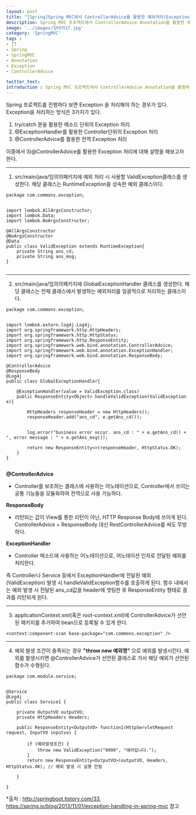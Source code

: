 ```yaml
---
layout: post
title: "[Spring]Spring MVC에서 ControllerAdvice를 활용한 예외처리(Exception Handling)"
description: Spring MVC 프로젝트에서 ControllerAdvice Annotation을 활용한 예외처리(Exception Handling)
image: '../images/강아지17.jpg'
category: 'SpringMVC'
tags : 
- IT
- Spring
- SpringMVC
- Annotation
- Exception
- ControllerAdvice

twitter_text: 
introduction : Spring MVC 프로젝트에서 ControllerAdvice Annotation을 활용하여 예외처리(Exception handling)를 전역처리해보자.
---
```


Spring 프로젝트를 진행하다 보면 Exception 을 처리해야 하는 경우가 있다.
Exception을 처리하는 방식은 3가지가 있다.
1) try/catch 문을 활용한 메소드 단위의 Exception 처리
2) @ExceptionHandler를 활용한 Controller단위의 Exception 처리
3) @ControllerAdvice를 활용한 전역 Exception 처리

이중에서 3)@ControllerAdvice를 활용한 Exception 처리에 대해 설명을 해보고자 한다.


_ _ _



1) src/main/java/임의의패키지에 예외 처리 시 사용할 ValidException클래스를 생성한다. 해당 클래스는 RuntimeException을 상속한 예외 클래스이다.
```
package com.commons.exception;


import lombok.AllArgsConstructor;
import lombok.Data;
import lombok.NoArgsConstructor;

@AllArgsConstructor
@NoArgsConstructor
@Data
public class ValidException extends RuntimeException{
    private String ans_cd;
    private String ans_msg;
}


```








_ _ _


2) src/main/java/임의의패키지에 GlobalExceptionHandler 클래스를 생성한다. 해당 클래스는 전체 클래스에서 발생하는 예외처리를 일괄적으로 처리하는 클래스이다.


```
package com.commons.exception;


import lombok.extern.log4j.Log4j;
import org.springframework.http.HttpHeaders;
import org.springframework.http.HttpStatus;
import org.springframework.http.ResponseEntity;
import org.springframework.web.bind.annotation.ControllerAdvice;
import org.springframework.web.bind.annotation.ExceptionHandler;
import org.springframework.web.bind.annotation.ResponseBody;

@ControllerAdvice
@ResponseBody
@Log4j
public class GlobalExceptionHandler{

    @ExceptionHandler(value = ValidException.class)
    public ResponseEntity<Object> handleValidException(ValidException e){

        HttpHeaders responseHeader = new HttpHeaders();
        responseHeader.add("ans_cd", e.getAns_cd());


        log.error("business error occur. ans_cd : " + e.getAns_cd() + ", error message : " + e.getAns_msg());

        return new ResponseEntity<>(responseHeader, HttpStatus.OK);
    }
}


```
**@ControllerAdvice**
 - Controller를 보조하는 클래스에 사용하는 어노테이션으로, Controller에서 쓰이는 공통 기능들을 모듈화하여 전역으로 사용 가능하다.

**ResponseBody**
- 리턴되는 값이 View를 통한 리턴이 아닌, HTTP Response Body에 쓰이게 된다. ControllerAdvice + ResponseBody 대신 RestControllerAdvice를 써도 무방하다.

**ExceptionHandler**
- Controller 메소드에 사용하는 어노테이션으로, 어노테이션 인자로 전달된 예외를 처리한다. 

즉 Controller나 Service 등에서 ExceptionHandler에 전달된 예외(ValidException) 발생 시 handleValidException함수를 호출하게 된다. 함수 내에서는 예외 발생 시 전달된 ans_cd값을 header에 셋팅한 후 ResponseEntity 형태로 결과를 리턴되게 된다.  


_ _ _


3) applicationContext.xml(혹은 root-context.xml)에 ControllerAdvice가 선언된 패키지를 추가하여 bean으로 등록될 수 있게 한다.

```
<context:component-scan base-package="com.commons.exception" />
```




_ _ _


4) 예외 발생 조건이 충족되는 경우 **"throw new 예외명"** 으로 예외를 발생시킨다. 예외를 발생시키면 @ControllerAdvice가 선언된 클래스로 가서 해당 예외가 선언된 함수가 수행된다.

```
package com.module.service;


@Service
@Log4j
public class Service1 {

    private OutputVO outputVO;
    private HttpHeaders Headers;

    public ResponseEntity<OutputVO> function1(HttpServletRequest request, InputVO inputvo) {

        if (예외발생조건) {
            throw new ValidException("9999", "에러입니다.");
        }
        return new ResponseEntity<OutputVO>(outputVO, Headers, HttpStatus.OK); // 예외 발생 시 실행 안됨

    }

}
```


*출처 : 
<http://springboot.tistory.com/33>, 
<https://spring.io/blog/2013/11/01/exception-handling-in-spring-mvc> 참고
